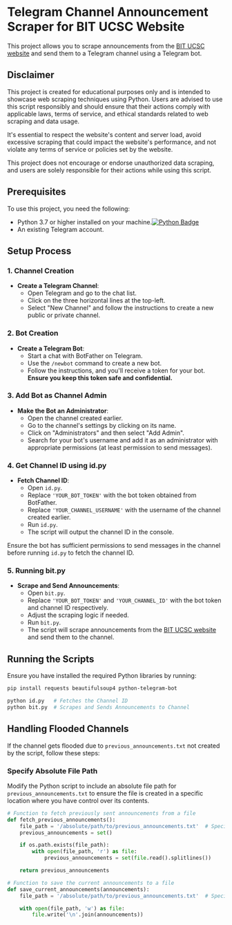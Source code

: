 # Telegram Channel Announcement Scraper for BIT UCSC Website

This project allows you to scrape announcements from the [BIT UCSC website](https://www.bit.lk/index.php/category/announcement/) and send them to a Telegram channel using a Telegram bot.

## Disclaimer

This project is created for educational purposes only and is intended to showcase web scraping techniques using Python. Users are advised to use this script responsibly and should ensure that their actions comply with applicable laws, terms of service, and ethical standards related to web scraping and data usage. 

It's essential to respect the website's content and server load, avoid excessive scraping that could impact the website's performance, and not violate any terms of service or policies set by the website.

This project does not encourage or endorse unauthorized data scraping, and users are solely responsible for their actions while using this script.

## Prerequisites

To use this project, you need the following:

- Python 3.7 or higher installed on your machine.[![Python Badge](https://img.shields.io/badge/Python-3776AB?logo=python&logoColor=white)](https://www.python.org/)
- An existing Telegram account.

## Setup Process

### 1. Channel Creation

- **Create a Telegram Channel**:
    - Open Telegram and go to the chat list.
    - Click on the three horizontal lines at the top-left.
    - Select "New Channel" and follow the instructions to create a new public or private channel.

### 2. Bot Creation

- **Create a Telegram Bot**:
    - Start a chat with BotFather on Telegram.
    - Use the `/newbot` command to create a new bot.
    - Follow the instructions, and you'll receive a token for your bot. **Ensure you keep this token safe and confidential.**

### 3. Add Bot as Channel Admin

- **Make the Bot an Administrator**:
    - Open the channel created earlier.
    - Go to the channel's settings by clicking on its name.
    - Click on "Administrators" and then select "Add Admin".
    - Search for your bot's username and add it as an administrator with appropriate permissions (at least permission to send messages).

### 4. Get Channel ID using id.py

- **Fetch Channel ID**:
    - Open `id.py`.
    - Replace `'YOUR_BOT_TOKEN'` with the bot token obtained from BotFather.
    - Replace `'YOUR_CHANNEL_USERNAME'` with the username of the channel created earlier.
    - Run `id.py`.
    - The script will output the channel ID in the console.

Ensure the bot has sufficient permissions to send messages in the channel before running `id.py` to fetch the channel ID.

### 5. Running bit.py

- **Scrape and Send Announcements**:
    - Open `bit.py`.
    - Replace `'YOUR_BOT_TOKEN'` and `'YOUR_CHANNEL_ID'` with the bot token and channel ID respectively.
    - Adjust the scraping logic if needed.
    - Run `bit.py`.
    - The script will scrape announcements from the [BIT UCSC website](https://www.bit.lk/index.php/category/announcement/) and send them to the channel.

## Running the Scripts

Ensure you have installed the required Python libraries by running:
```bash
pip install requests beautifulsoup4 python-telegram-bot

python id.py   # Fetches the Channel ID
python bit.py  # Scrapes and Sends Announcements to Channel
```
## Handling Flooded Channels

If the channel gets flooded due to `previous_announcements.txt` not created by the script, follow these steps:

### Specify Absolute File Path

Modify the Python script to include an absolute file path for `previous_announcements.txt` to ensure the file is created in a specific location where you have control over its contents.

```python
# Function to fetch previously sent announcements from a file
def fetch_previous_announcements():
    file_path = '/absolute/path/to/previous_announcements.txt'  # Specify absolute file path here
    previous_announcements = set()

    if os.path.exists(file_path):
        with open(file_path, 'r') as file:
            previous_announcements = set(file.read().splitlines())

    return previous_announcements

# Function to save the current announcements to a file
def save_current_announcements(announcements):
    file_path = '/absolute/path/to/previous_announcements.txt'  # Specify absolute file path here

    with open(file_path, 'w') as file:
        file.write('\n'.join(announcements))
```
